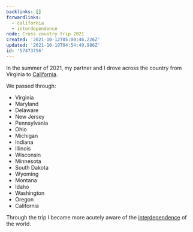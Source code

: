 ```yaml
---
backlinks: []
forwardlinks:
  - california
  - interdependence
node: Cross country trip 2021
created: '2021-10-12T05:00:46.226Z'
updated: '2021-10-19T04:54:49.986Z'
id: '57473756'
---
```

In the summer of 2021, my partner and I drove across the country from Virginia to [California](california.md). 

We passed through: 

- Virginia
- Maryland
- Delaware
- New Jersey
- Pennsylvania 
- Ohio
- Michigan
- Indiana
- Illinois
- Wisconsin
- Minnesota
- South Dakota
- Wyoming
- Montana
- Idaho
- Washington
- Oregon
- California 

Through the trip I became more acutely aware of the [interdependence](interdependence.md) of the world. 
